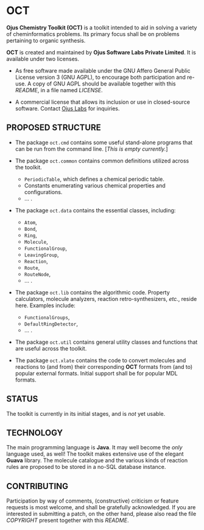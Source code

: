 OCT
===
__Ojus Chemistry Toolkit (OCT)__ is a toolkit intended to aid in solving a variety of cheminformatics problems.  Its primary focus shall be on problems pertaining to organic synthesis.

__OCT__ is created and maintained by __Ojus Software Labs Private Limited__.  It is available under two licenses.

* As free software made available under the GNU Affero General Public License version 3 (GNU AGPL), to encourage both participation and re-use.  A copy of GNU AGPL should be available together with this _README_, in a file named _LICENSE_.

* A commercial license that allows its inclusion or use in closed-source software.  Contact [Ojus Labs](mailto:sales@ojuslabs.com) for inquiries.

PROPOSED STRUCTURE
------------------
*  The package `oct.cmd` contains some useful stand-alone programs that can be run from the command line.  [_This is empty currently._]

*  The package `oct.common` contains common definitions utilized across the toolkit.
   -  `PeriodicTable`, which defines a chemical periodic table.
   -   Constants enumerating various chemical properties and configurations.
   -  ... .

*  The package `oct.data` contains the essential classes, including:
   -  `Atom`,
   -  `Bond`,
   -  `Ring`,
   -  `Molecule`,
   -  `FunctionalGroup`,
   -  `LeavingGroup`,
   -  `Reaction`,
   -  `Route`,
   -  `RouteNode`,
   -   ... .

*  The package `oct.lib` contains the algorithmic code.  Property calculators, molecule analyzers, reaction retro-synthesizers, _etc._, reside here.  Examples include:
   -  `FunctionalGroups`,
   -  `DefaultRingDetector`,
   -  ... .

*  The package `oct.util` contains general utility classes and functions that are useful across the toolkit.

*  The package `oct.xlate` contains the code to convert molecules and reactions to (and from) their corresponding __OCT__ formats from (and to) popular external formats.  Initial support shall be for popular MDL formats.

STATUS
------
The toolkit is currently in its initial stages, and is _not_ yet usable.

TECHNOLOGY
----------
The main programming language is __Java__.  It may well become the _only_ language used, as well!  The toolkit makes extensive use of the elegant __Guava__ library.  The molecule catalogue and the various kinds of reaction rules are proposed to be stored in a no-SQL database instance.

CONTRIBUTING
------------
Participation by way of comments, (constructive) criticism or feature requests is most welcome, and shall be gratefully acknowledged.  If you are interested in submitting a patch, on the other hand, please also read the file _COPYRIGHT_ present together with this _README_.
